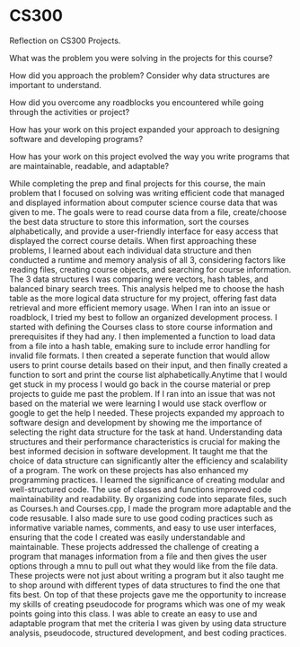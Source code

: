 # CS300

Reflection on CS300 Projects.

What was the problem you were solving in the projects for this course?

How did you approach the problem? Consider why data structures are important to understand.

How did you overcome any roadblocks you encountered while going through the activities or project?

How has your work on this project expanded your approach to designing software and developing programs?

How has your work on this project evolved the way you write programs that are maintainable, readable, and adaptable?


While completing the prep and final projects for this course, the main problem that I focused on solving was writing efficient code that managed and displayed information about computer science course data that was given to me. The goals were to read course data from a file, create/choose the best data structure to store this information, sort the courses alphabetically, and provide a user-friendly interface for easy access that displayed the correct course details.
When first approaching these problems, I learned about each individual data structure and then conducted a runtime and memory analysis of all 3, considering factors like reading files, creating course objects, and searching for course information. The 3 data structures I was comparing were vectors, hash tables, and balanced binary search trees. This analysis helped me to choose the hash table as the more logical data structure for my project, offering fast data retrieval and more efficient memory usage.
When I ran into an issue or roadblock, I tried my best to follow an organized development process. I started with defining the Courses class to store course information and prerequisites if they had any. I then implemented a function to load data from a file into a hash table, emaking sure to include error handling for invalid file formats. I then created a seperate function that would allow users to print course details based on their input, and then finally created a function to sort and print the course list alphabetically.Anytime that I would get stuck in my process I would go back in the course material or prep projects to guide me past the problem. If I ran into an issue that was not based on the material we were learning I would use stack overflow or google to get the help I needed.
These projects expanded my approach to software design and development by showing me the importance of selecting the right data structure for the task at hand. Understanding data structures and their performance characteristics is crucial for making the best informed decision in software development. It taught me that the choice of data structure can significantly alter the efficiency and scalability of a program.
The work on these projects has also enhanced my programming practices. I learned the significance of creating modular and well-structured code. The use of classes and functions improved code maintainability and readability. By organizing code into separate files, such as Courses.h and Courses.cpp, I made the program more adaptable and the code resusable. I also made sure to use good coding practices such as informative variable names, comments, and easy to use user interfaces, ensuring that the code I created was easily understandable and maintainable.
These projects addressed the challenge of creating a program that manages information from a file and then gives the user options through a mnu to pull out what they would like from the file data. These projects were not just about writing a program but it also taught me to shop around with different types of data structures to find the one that fits best. On top of that these projects gave me the opportunity to increase my skills of creating pseudocode for programs which was one of my weak points going into this class. I was able to create an easy to use and adaptable program that met the criteria I was given by using data structure analysis, pseudocode, structured development, and best coding practices. 
